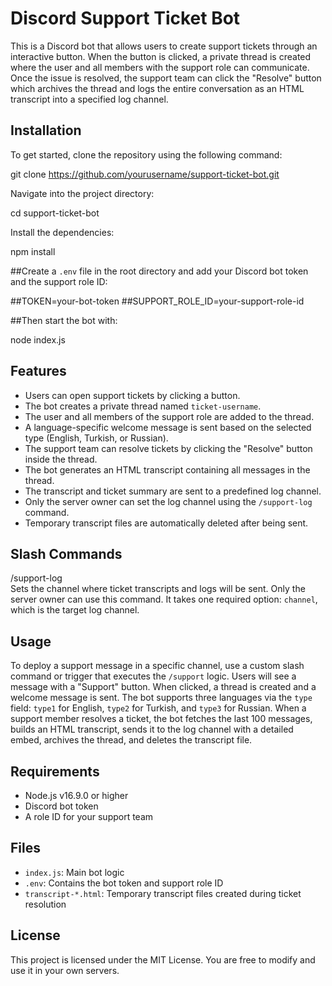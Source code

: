 # Discord Support Ticket Bot

This is a Discord bot that allows users to create support tickets through an interactive button. When the button is clicked, a private thread is created where the user and all members with the support role can communicate. Once the issue is resolved, the support team can click the "Resolve" button which archives the thread and logs the entire conversation as an HTML transcript into a specified log channel.

## Installation

To get started, clone the repository using the following command:

git clone https://github.com/yourusername/support-ticket-bot.git

Navigate into the project directory:

cd support-ticket-bot

Install the dependencies:

npm install

##Create a `.env` file in the root directory and add your Discord bot token and the support role ID:

##TOKEN=your-bot-token
##SUPPORT_ROLE_ID=your-support-role-id

##Then start the bot with:

node index.js

## Features

- Users can open support tickets by clicking a button.
- The bot creates a private thread named `ticket-username`.
- The user and all members of the support role are added to the thread.
- A language-specific welcome message is sent based on the selected type (English, Turkish, or Russian).
- The support team can resolve tickets by clicking the "Resolve" button inside the thread.
- The bot generates an HTML transcript containing all messages in the thread.
- The transcript and ticket summary are sent to a predefined log channel.
- Only the server owner can set the log channel using the `/support-log` command.
- Temporary transcript files are automatically deleted after being sent.

## Slash Commands

/support-log  
Sets the channel where ticket transcripts and logs will be sent. Only the server owner can use this command. It takes one required option: `channel`, which is the target log channel.

## Usage

To deploy a support message in a specific channel, use a custom slash command or trigger that executes the `/support` logic. Users will see a message with a "Support" button. When clicked, a thread is created and a welcome message is sent. The bot supports three languages via the `type` field: `type1` for English, `type2` for Turkish, and `type3` for Russian. When a support member resolves a ticket, the bot fetches the last 100 messages, builds an HTML transcript, sends it to the log channel with a detailed embed, archives the thread, and deletes the transcript file.

## Requirements

- Node.js v16.9.0 or higher
- Discord bot token
- A role ID for your support team

## Files

- `index.js`: Main bot logic
- `.env`: Contains the bot token and support role ID
- `transcript-*.html`: Temporary transcript files created during ticket resolution

## License

This project is licensed under the MIT License. You are free to modify and use it in your own servers.

